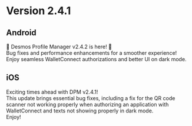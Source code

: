 # Version 2.4.1

## Android

🚀 Desmos Profile Manager v2.4.2 is here! 🚀  
Bug fixes and performance enhancements for a smoother experience!   
Enjoy seamless WalletConnect authorizations and better UI on dark mode.

## iOS

Exciting times ahead with DPM v2.4.1!  
This update brings essential bug fixes, including a fix for the QR code scanner not working properly when authorizing an
application with WalletConnect and texts not showing properly in dark mode.  
Enjoy!